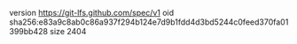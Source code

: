 version https://git-lfs.github.com/spec/v1
oid sha256:e83a9c8ab0c86a937f294b124e7d9b1fdd4d3bd5244c0feed370fa01399bb428
size 2404
